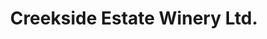 ---
title: "Creekside Estate Winery Ltd."
url: /jordan-station/creekside-estate-winery-ltd/
shop: wine
---